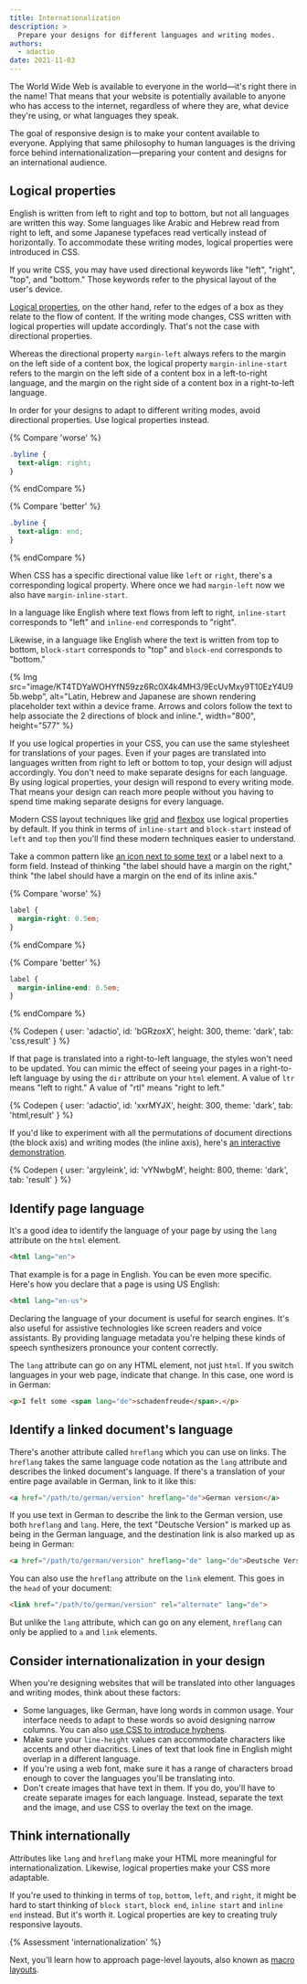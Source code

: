```yaml
---
title: Internationalization
description: >
  Prepare your designs for different languages and writing modes.
authors:
  - adactio
date: 2021-11-03
---
```


The World Wide Web is available to everyone in the world—it's right there in the name! 
That means that your website is potentially available to anyone who has access to the internet, 
regardless of where they are, what device they're using, or what languages they speak.

The goal of responsive design is to make your content available to everyone. 
Applying that same philosophy to human languages is the driving force behind internationalization—preparing your content and designs for an international audience.

## Logical properties

English is written from left to right and top to bottom, 
but not all languages are written this way. 
Some languages like Arabic and Hebrew read from right to left, 
and some Japanese typefaces read vertically instead of horizontally. 
To accommodate these writing modes, 
logical properties were introduced in CSS.

If you write CSS, you may have used directional keywords like "left", "right", "top", and "bottom." 
Those keywords refer to the physical layout of the user's device.

[Logical properties](/learn/css/logical-properties/), on the other hand, 
refer to the edges of a box as they relate to the flow of content. 
If the writing mode changes, CSS written with logical properties will update accordingly. 
That's not the case with directional properties.

Whereas the directional property `margin-left` always refers to the margin on the left side of a content box, 
the logical property `margin-inline-start` refers to the margin on the left side of a content box in a left-to-right language, 
and the margin on the right side of a content box in a right-to-left language.

In order for your designs to adapt to different writing modes, avoid directional properties. Use logical properties instead.

{% Compare 'worse' %}
```css
.byline {
  text-align: right;
}
```
{% endCompare %}

{% Compare 'better' %}
```css
.byline {
  text-align: end;
}
```
{% endCompare %}

When CSS has a specific directional value like `left` or `right`, 
there's a corresponding logical property. Where once we had `margin-left` now we also have `margin-inline-start`.

In a language like English where text flows from left to right, 
`inline-start` corresponds to "left" and `inline-end` corresponds to "right".

Likewise, in a language like English where the text is written from top to bottom, 
`block-start` corresponds to "top" and `block-end` corresponds to "bottom."

{% Img src="image/KT4TDYaWOHYfN59zz6Rc0X4k4MH3/9EcUvMxy9T10EzY4U95b.webp", 
alt="Latin, Hebrew and Japanese are shown rendering placeholder text within a device frame. Arrows and colors follow the text to help associate the 2 directions of block and inline.", width="800", height="577" %}

If you use logical properties in your CSS, you can use the same stylesheet for translations of your pages. 
Even if your pages are translated into languages written from right to left or bottom to top, your design will adjust accordingly. 
You don't need to make separate designs for each language. 
By using logical properties, your design will respond to every writing mode. 
That means your design can reach more people without you having to spend time making separate designs for every language.

Modern CSS layout techniques like [grid](/learn/css/grid) and [flexbox](/learn/css/flexbox) use logical properties by default. 
If you think in terms of `inline-start` and `block-start` instead of `left` and `top` 
then you'll find these modern techniques easier to understand.

Take a common pattern like [an icon next to some text](/learn/css/logical-properties/#solving-the-icon-issue) or a label next to a form field. 
Instead of thinking "the label should have a margin on the right," think "the label should have a margin on the end of its inline axis."

{% Compare 'worse' %}
```css
label {
  margin-right: 0.5em;
}
```
{% endCompare %}

{% Compare 'better' %}
```css
label {
  margin-inline-end: 0.5em;
}
```
{% endCompare %}

{% Codepen {
 user: 'adactio',
 id: 'bGRzoxX',
 height: 300,
 theme: 'dark',
 tab: 'css,result'
} %}

If that page is translated into a right-to-left language, 
the styles won't need to be updated. 
You can mimic the effect of seeing your pages in a right-to-left language by using the `dir` attribute on your `html` element. 
A value of `ltr` means "left to right." A value of "rtl" means "right to left."

{% Codepen {
 user: 'adactio',
 id: 'xxrMYJX',
 height: 300,
 theme: 'dark',
 tab: 'html,result'
} %}

If you'd like to experiment with all the permutations of document directions (the block axis) and writing modes (the inline axis), 
here's [an interactive demonstration](https://codepen.io/argyleink/pen/vYNwbgM).

{% Codepen {
 user: 'argyleink',
 id: 'vYNwbgM',
 height: 800,
 theme: 'dark',
 tab: 'result'
} %}

## Identify page language

It's a good idea to identify the language of your page by using the `lang` attribute on the `html` element.

```html
<html lang="en">
```

That example is for a page in English. You can be even more specific. Here's how you declare that a page is using US English:

```html
<html lang="en-us">
```

Declaring the language of your document is useful for search engines. 
It's also useful for assistive technologies like screen readers and voice assistants. 
By providing language metadata you're helping these kinds of speech synthesizers pronounce your content correctly.

The `lang` attribute can go on any HTML element, not just `html`. If you switch languages in your web page, indicate that change. 
In this case, one word is in German:

```html
<p>I felt some <span lang="de">schadenfreude</span>.</p>
```

## Identify a linked document's language

There's another attribute called `hreflang` which you can use on links. 
The `hreflang` takes the same language code notation as the `lang` attribute and describes the linked document's language. 
If there's a translation of your entire page available in German, link to it like this:

```html
<a href="/path/to/german/version" hreflang="de">German version</a>
```

If you use text in German to describe the link to the German version, use both `hreflang` and `lang`. 
Here, the text "Deutsche Version" is marked up as being in the German language, and the destination link is also marked up as being in German:

```html
<a href="/path/to/german/version" hreflang="de" lang="de">Deutsche Version</a>
```

You can also use the `hreflang` attribute on the `link` element. This goes in the `head` of your document:

```html
<link href="/path/to/german/version" rel="alternate" lang="de">
```
But unlike the `lang` attribute, which can go on any element, `hreflang` can only be applied to `a` and `link` elements.

## Consider internationalization in your design

When you're designing websites that will be translated into other languages and writing modes, think about these factors:

* Some languages, like German, have long words in common usage. Your interface needs to adapt to these words so avoid designing narrow columns. You can also [use CSS to introduce hyphens](https://developer.mozilla.org/docs/Web/CSS/hyphens).
* Make sure your `line-height` values can accommodate characters like accents and other diacritics. Lines of text that look fine in English might overlap in a different language.
* If you're using a web font, make sure it has a range of characters broad enough to cover the languages you'll be translating into.
* Don't create images that have text in them. If you do, you'll have to create separate images for each language. Instead, separate the text and the image, and use CSS to overlay the text on the image.

## Think internationally

Attributes like `lang` and `hreflang` make your HTML more meaningful for internationalization. 
Likewise, logical properties make your CSS more adaptable.

If you're used to thinking in terms of `top`, `bottom`, `left`, and `right`, 
it might be hard to start thinking of `block start`, `block end`, `inline start` and `inline end` instead. 
But it's worth it. Logical properties are key to creating truly responsive layouts.

{% Assessment 'internationalization' %}

Next, you'll learn how to approach page-level layouts, also known as [macro layouts](/learn/design/macro-layouts).
